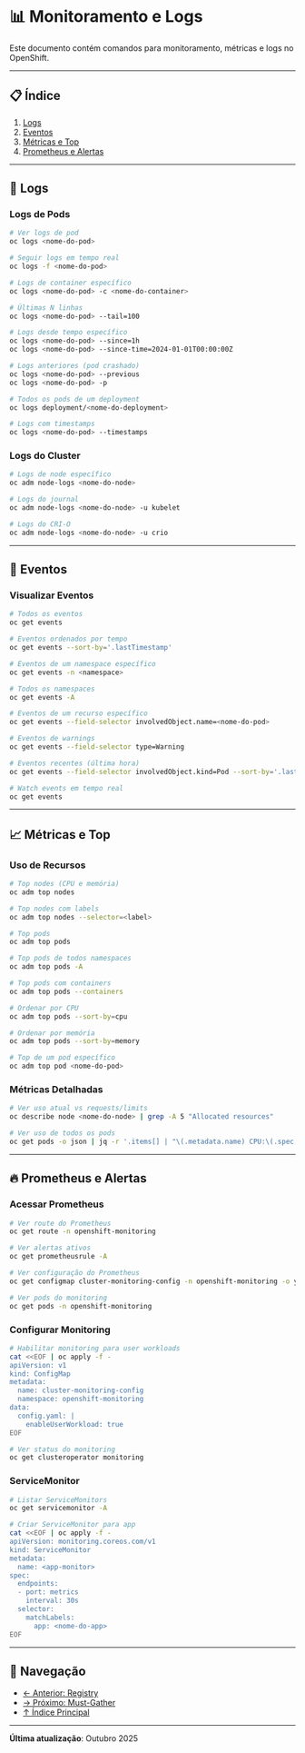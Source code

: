 # 📊 Monitoramento e Logs

Este documento contém comandos para monitoramento, métricas e logs no OpenShift.

---

## 📋 Índice

1. [Logs](#logs)
2. [Eventos](#eventos)
3. [Métricas e Top](#métricas-e-top)
4. [Prometheus e Alertas](#prometheus-e-alertas)

---

## 📝 Logs

### Logs de Pods
```bash
# Ver logs de pod
oc logs <nome-do-pod>

# Seguir logs em tempo real
oc logs -f <nome-do-pod>

# Logs de container específico
oc logs <nome-do-pod> -c <nome-do-container>

# Últimas N linhas
oc logs <nome-do-pod> --tail=100

# Logs desde tempo específico
oc logs <nome-do-pod> --since=1h
oc logs <nome-do-pod> --since-time=2024-01-01T00:00:00Z

# Logs anteriores (pod crashado)
oc logs <nome-do-pod> --previous
oc logs <nome-do-pod> -p

# Todos os pods de um deployment
oc logs deployment/<nome-do-deployment>

# Logs com timestamps
oc logs <nome-do-pod> --timestamps
```

### Logs do Cluster
```bash
# Logs de node específico
oc adm node-logs <nome-do-node>

# Logs do journal
oc adm node-logs <nome-do-node> -u kubelet

# Logs do CRI-O
oc adm node-logs <nome-do-node> -u crio
```

---

## 🔔 Eventos

### Visualizar Eventos
```bash
# Todos os eventos
oc get events

# Eventos ordenados por tempo
oc get events --sort-by='.lastTimestamp'

# Eventos de um namespace específico
oc get events -n <namespace>

# Todos os namespaces
oc get events -A

# Eventos de um recurso específico
oc get events --field-selector involvedObject.name=<nome-do-pod>

# Eventos de warnings
oc get events --field-selector type=Warning

# Eventos recentes (última hora)
oc get events --field-selector involvedObject.kind=Pod --sort-by='.lastTimestamp' | tail -20

# Watch events em tempo real
oc get events
```

---

## 📈 Métricas e Top

### Uso de Recursos
```bash
# Top nodes (CPU e memória)
oc adm top nodes

# Top nodes com labels
oc adm top nodes --selector=<label>

# Top pods
oc adm top pods

# Top pods de todos namespaces
oc adm top pods -A

# Top pods com containers
oc adm top pods --containers

# Ordenar por CPU
oc adm top pods --sort-by=cpu

# Ordenar por memória
oc adm top pods --sort-by=memory

# Top de um pod específico
oc adm top pod <nome-do-pod>
```

### Métricas Detalhadas
```bash
# Ver uso atual vs requests/limits
oc describe node <nome-do-node> | grep -A 5 "Allocated resources"

# Ver uso de todos os pods
oc get pods -o json | jq -r '.items[] | "\(.metadata.name) CPU:\(.spec.containers[0].resources.requests.cpu) MEM:\(.spec.containers[0].resources.requests.memory)"'
```

---

## 🔥 Prometheus e Alertas

### Acessar Prometheus
```bash
# Ver route do Prometheus
oc get route -n openshift-monitoring

# Ver alertas ativos
oc get prometheusrule -A

# Ver configuração do Prometheus
oc get configmap cluster-monitoring-config -n openshift-monitoring -o yaml

# Ver pods do monitoring
oc get pods -n openshift-monitoring
```

### Configurar Monitoring
```bash
# Habilitar monitoring para user workloads
cat <<EOF | oc apply -f -
apiVersion: v1
kind: ConfigMap
metadata:
  name: cluster-monitoring-config
  namespace: openshift-monitoring
data:
  config.yaml: |
    enableUserWorkload: true
EOF

# Ver status do monitoring
oc get clusteroperator monitoring
```

### ServiceMonitor
```bash
# Listar ServiceMonitors
oc get servicemonitor -A

# Criar ServiceMonitor para app
cat <<EOF | oc apply -f -
apiVersion: monitoring.coreos.com/v1
kind: ServiceMonitor
metadata:
  name: <app-monitor>
spec:
  endpoints:
  - port: metrics
    interval: 30s
  selector:
    matchLabels:
      app: <nome-do-app>
EOF
```

---

## 📖 Navegação

- [← Anterior: Registry](10-registry-imagens.md)
- [→ Próximo: Must-Gather](12-must-gather.md)
- [↑ Índice Principal](README.md)

---

**Última atualização**: Outubro 2025
